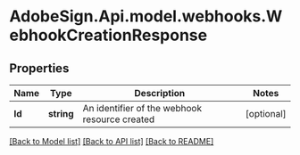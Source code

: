 # AdobeSign.Api.model.webhooks.WebhookCreationResponse
## Properties

Name | Type | Description | Notes
------------ | ------------- | ------------- | -------------
**Id** | **string** | An identifier of the webhook resource created | [optional] 

[[Back to Model list]](../README.md#documentation-for-models) [[Back to API list]](../README.md#documentation-for-api-endpoints) [[Back to README]](../README.md)

